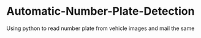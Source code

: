 # Automatic-Number-Plate-Detection
Using python to read number plate from vehicle images and mail the same

